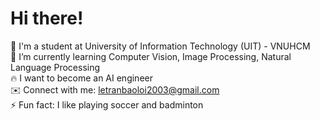 # Hi there!
 🔭 I'm a student at University of Information Technology (UIT) - VNUHCM<br>
 🌱 I’m currently learning Computer Vision, Image Processing, Natural Language Processing<br>
 🔥 I want to become an AI engineer<br>
 ✉️ Connect with me: letranbaoloi2003@gmail.com<br>
 ⚡ Fun fact: I like playing soccer and badminton